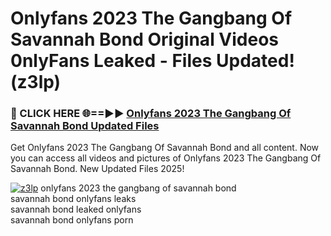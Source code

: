 # Onlyfans 2023 The Gangbang Of Savannah Bond Original Videos 0nlyFans Leaked - Files Updated! (z3lp)

<h3>🔴 CLICK HERE 🌐==►► <a href="https://tinyurl.com/3hn5wdd3" rel="nofollow">Onlyfans 2023 The Gangbang Of Savannah Bond Updated Files</a></h3>

Get Onlyfans 2023 The Gangbang Of Savannah Bond and all content. Now you can access all videos and pictures of Onlyfans 2023 The Gangbang Of Savannah Bond. New Updated Files 2025!

[![z3lp](https://i.imgur.com/4HnBqBT.gif)](https://tinyurl.com/3hn5wdd3)
onlyfans 2023 the gangbang of savannah bond<br>
savannah bond onlyfans leaks<br>
savannah bond leaked onlyfans<br>
savannah bond onlyfans porn